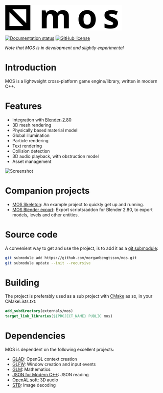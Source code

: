 ![Logo](doc/logo.svg)

[![Documentation status](https://readthedocs.org/projects/mos/badge/?version=latest)](http://mos.readthedocs.io/en/latest/)
[![GitHub license](https://img.shields.io/github/license/morganbengtsson/mos.svg)](https://github.com/morganbengtsson/mos/blob/master/LICENCE.rst)

*Note that MOS is in development and slightly experimental*

# Introduction

MOS is a lightweight cross-platform game engine/library, written in modern C++.

# Features

- Integration with [Blender-2.80](https://github.com/morganbengtsson/mos-blender-export)
- 3D mesh rendering
- Physically based material model
- Global illumination
- Particle rendering
- Text rendering
- Collision detection
- 3D audio playback, with obstruction model
- Asset management

![Screenshot](https://raw.githubusercontent.com/morganbengtsson/mos-skeleton/master/screenshot.png)

# Companion projects

- [MOS Skeleton](https://github.com/morganbengtsson/mos-skeleton): An example project to quickly get up and running.
- [MOS Blender export](https://github.com/morganbengtsson/mos-blender-export): Export scripts/addon for Blender 2.80, to export
models, levels and other entities.

# Source code

A convenient way to get and use the project, is to add it as a [git submodule](https://git-scm.com/docs/git-submodule):

```bash
git submodule add https://github.com/morganbengtsson/mos.git
git submodule update --init --recursive
```
# Building

The project is preferably used as a sub project with [CMake](https://cmake.org) as so, in your CMakeLists.txt:

```CMake
add_subdirectory(externals/mos)
target_link_libraries(${PROJECT_NAME} PUBLIC mos)
```

# Dependencies

MOS is dependent on the following excellent projects:

- [GLAD](https://github.com/Dav1dde/glad): OpenGL context creation
- [GLFW](https://www.glfw.org/): Window creation and input events
- [GLM](https://glm.g-truc.net/0.9.9/index.html): Mathematics
- [JSON for Modern C++](https://github.com/nlohmann/json): JSON reading
- [OpenAL soft](https://github.com/kcat/openal-soft): 3D audio
- [STB](https://github.com/nothings/stb): Image decoding
